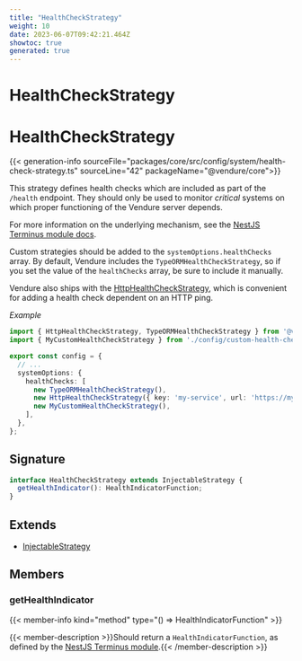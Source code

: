 ```yaml
---
title: "HealthCheckStrategy"
weight: 10
date: 2023-06-07T09:42:21.464Z
showtoc: true
generated: true
---
```

<!-- This file was generated from the Vendure source. Do not modify. Instead, re-run the "docs:build" script -->

# HealthCheckStrategy
<div class="symbol">


# HealthCheckStrategy

{{< generation-info sourceFile="packages/core/src/config/system/health-check-strategy.ts" sourceLine="42" packageName="@vendure/core">}}

This strategy defines health checks which are included as part of the
`/health` endpoint. They should only be used to monitor _critical_ systems
on which proper functioning of the Vendure server depends.

For more information on the underlying mechanism, see the
[NestJS Terminus module docs](https://docs.nestjs.com/recipes/terminus).

Custom strategies should be added to the `systemOptions.healthChecks` array.
By default, Vendure includes the `TypeORMHealthCheckStrategy`, so if you set the value of the `healthChecks`
array, be sure to include it manually.

Vendure also ships with the <a href='/typescript-api/health-check/http-health-check-strategy#httphealthcheckstrategy'>HttpHealthCheckStrategy</a>, which is convenient
for adding a health check dependent on an HTTP ping.

*Example*

```TypeScript
import { HttpHealthCheckStrategy, TypeORMHealthCheckStrategy } from '@vendure/core';
import { MyCustomHealthCheckStrategy } from './config/custom-health-check-strategy';

export const config = {
  // ...
  systemOptions: {
    healthChecks: [
      new TypeORMHealthCheckStrategy(),
      new HttpHealthCheckStrategy({ key: 'my-service', url: 'https://my-service.com' }),
      new MyCustomHealthCheckStrategy(),
    ],
  },
};
```

## Signature

```TypeScript
interface HealthCheckStrategy extends InjectableStrategy {
  getHealthIndicator(): HealthIndicatorFunction;
}
```
## Extends

 * <a href='/typescript-api/common/injectable-strategy#injectablestrategy'>InjectableStrategy</a>


## Members

### getHealthIndicator

{{< member-info kind="method" type="() => HealthIndicatorFunction"  >}}

{{< member-description >}}Should return a `HealthIndicatorFunction`, as defined by the
[NestJS Terminus module](https://docs.nestjs.com/recipes/terminus).{{< /member-description >}}


</div>

